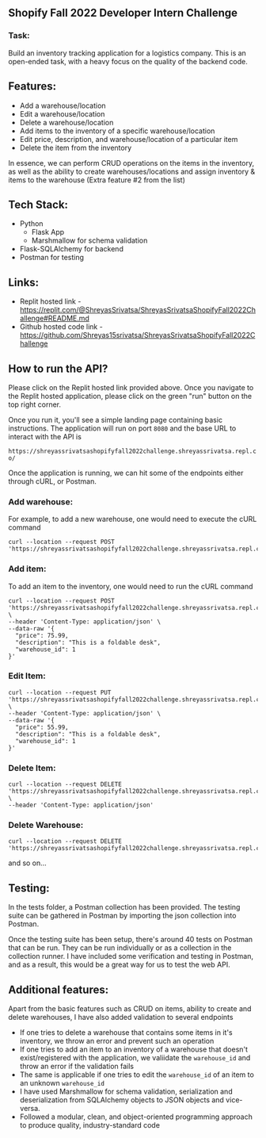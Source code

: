 ## Shopify Fall 2022 Developer Intern Challenge

### Task:
Build an inventory tracking application for a logistics company. This is an open-ended task, with a heavy focus on the quality of the backend code. 

## Features:
* Add a warehouse/location
* Edit a warehouse/location
* Delete a warehouse/location
* Add items to the inventory of a specific warehouse/location
* Edit price, description, and warehouse/location of a particular item
* Delete the item from the inventory

In essence, we can perform CRUD operations on the items in the inventory, as well as the ability to create warehouses/locations and assign inventory & items to the warehouse (Extra feature #2 from the list)

## Tech Stack:
* Python
  * Flask App
  * Marshmallow for schema validation
* Flask-SQLAlchemy for backend
* Postman for testing

## Links:
* Replit hosted link - https://replit.com/@ShreyasSrivatsa/ShreyasSrivatsaShopifyFall2022Challenge#README.md
* Github hosted code link - https://github.com/Shreyas15srivatsa/ShreyasSrivatsaShopifyFall2022Challenge

## How to run the API?
Please click on the Replit hosted link provided above. Once you navigate to the Replit hosted application, please click on the green "run" button on the top right corner. 

Once you run it, you'll see a simple landing page containing basic instructions. The application will run on port `8080` and the base URL to interact with the API is 

``` https://shreyassrivatsashopifyfall2022challenge.shreyassrivatsa.repl.co/ ```

Once the application is running, we can hit some of the endpoints either through cURL, or Postman. 


### Add warehouse:
For example, to add a new warehouse, one would need to execute the cURL command 

``` 
curl --location --request POST 'https://shreyassrivatsashopifyfall2022challenge.shreyassrivatsa.repl.co/warehouse/warehouse_1'
```

### Add item:

To add an item to the inventory, one would need to run the cURL command 

```
curl --location --request POST 'https://shreyassrivatsashopifyfall2022challenge.shreyassrivatsa.repl.co/item/desk' \
--header 'Content-Type: application/json' \
--data-raw '{
  "price": 75.99,
  "description": "This is a foldable desk",
  "warehouse_id": 1
}' 
```

### Edit Item:

```
curl --location --request PUT 'https://shreyassrivatsashopifyfall2022challenge.shreyassrivatsa.repl.co/item/desk' \
--header 'Content-Type: application/json' \
--data-raw '{
  "price": 55.99,
  "description": "This is a foldable desk",
  "warehouse_id": 1
}'
```
### Delete Item:

```
curl --location --request DELETE 'https://shreyassrivatsashopifyfall2022challenge.shreyassrivatsa.repl.co/item/desk' \
--header 'Content-Type: application/json'
```

### Delete Warehouse:

```
curl --location --request DELETE 'https://shreyassrivatsashopifyfall2022challenge.shreyassrivatsa.repl.co/warehouse/warehouse_1'
```

and so on... 

## Testing:
In the tests folder, a Postman collection has been provided. The testing suite can be gathered in Postman by importing the json collection into Postman. 

Once the testing suite has been setup, there's around 40 tests on Postman that can be run. They can be run individually or as a collection in the collection runner. I have included some verification and testing in Postman, and as a result, this would be a great way for us to test the web API. 

## Additional features:
Apart from the basic features such as CRUD on items, ability to create and delete warehouses, I have also added validation to several endpoints

* If one tries to delete a warehouse that contains some items in it's inventory, we throw an error and prevent such an operation
* If one tries to add an item to an inventory of a warehouse that doesn't exist/registered with the application, we valiidate the `warehouse_id` and throw an error if the validation fails
* The same is applicable if one tries to edit the `warehouse_id` of an item to an unknown `warehouse_id`
* I have used Marshmallow for schema validation, serialization and deserialization from SQLAlchemy objects to JSON objects and vice-versa.
* Followed a modular, clean, and object-oriented programming approach to produce quality, industry-standard code
